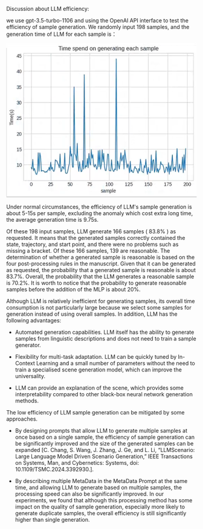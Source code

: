 Discussion about LLM efficiency:

we use gpt-3.5-turbo-1106 and using the OpenAI API interface to test the efficiency of sample generation. We randomly input 198 samples, and the generation time of LLM for each sample is：

![image](/fig/gen_time.png)

Under normal circumstances, the efficiency of LLM's sample generation is about 5-15s per sample, excluding the anomaly which cost extra long time, the average generation time is 9.75s. 

Of these 198 input samples, LLM generate 166 samples ( 83.8% ) as requested. It means that the generated samples correctly contained the state, trajectory, and start point, and there were no problems such as missing a bracket. Of these 166 samples, 139 are reasonable. The determination of whether a generated sample is reasonable is based on the four post-processing rules in the manuscript. Given that it can be generated as requested, the probability that a generated sample is reasonable is about 83.7%. Overall, the probability that the LLM generates a reasonable sample is 70.2%. It is worth to notice that the probability to generate reasonable samples before the addition of the MLP is about 20%. 

Although LLM is relatively inefficient for generating samples, its overall time consumption is not particularly large because we select some samples for generation instead of using overall samples.
In addition, LLM has the following advantages: 

- Automated generation capabilities. LLM itself has the ability to generate samples from linguistic descriptions and does not need to train a sample generator.

- Flexibility for multi-task adaptation. LLM can be quickly tuned by In-Context Learning and a small number of parameters without the need to train a specialised scene generation model, which can improve the universality.

- LLM can provide an explanation of the scene, which provides some interpretability compared to other black-box neural network generation methods.

   
The low efficiency of LLM sample generation can be mitigated by some approaches.

- By designing prompts that allow LLM to generate multiple samples at once based on a single sample, the efficiency of sample generation can be significantly improved and the size of the generated samples can be expanded [C. Chang, S. Wang, J. Zhang, J. Ge, and L. Li, “LLMScenario: Large Language Model Driven Scenario Generation,” IEEE Transactions on Systems, Man, and Cybernetics: Systems, doi: 10.1109/TSMC.2024.3392930.].

- By describing multiple MetaData in the MetaData Prompt at the same time, and allowing LLM to generate based on multiple samples, the processing speed can also be significantly improved. In our experiments, we found that although this processing method has some impact on the quality of sample generation, especially more likely to generate duplicate samples, the overall efficiency is still significantly higher than single generation.
